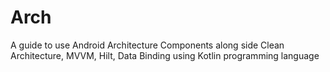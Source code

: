 # Arch
A guide to use Android Architecture Components along side Clean Architecture, MVVM, Hilt, Data Binding using Kotlin programming language
